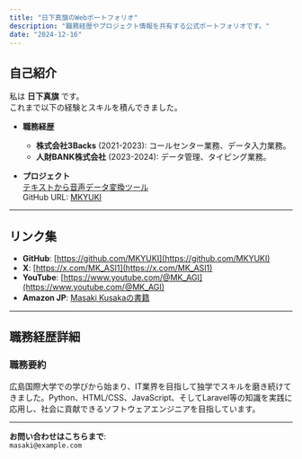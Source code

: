 ```yaml
---
title: "日下真旗のWebポートフォリオ"
description: "職務経歴やプロジェクト情報を共有する公式ポートフォリオです。"
date: "2024-12-16"
---
```


## 自己紹介

私は **日下真旗** です。  
これまで以下の経験とスキルを積んできました。

- **職務経歴**  
  - **株式会社3Backs** (2021-2023): コールセンター業務、データ入力業務。
  - **人財BANK株式会社** (2023-2024): データ管理、タイピング業務。

- **プロジェクト**  
  [テキストから音声データ変換ツール](https://youtube-newgit-mutrgtf3vd2jrsmc7urasv.streamlit.app/)  
  GitHub URL: [MKYUKI](https://github.com/MKYUKI)  

---

## リンク集

- **GitHub**: [https://github.com/MKYUKI](https://github.com/MKYUKI)  
- **X**: [https://x.com/MK_ASI1](https://x.com/MK_ASI1)  
- **YouTube**: [https://www.youtube.com/@MK_AGI](https://www.youtube.com/@MK_AGI)  
- **Amazon JP**: [Masaki Kusakaの書籍](https://amazon.co.jp/s?i=digital-text&rh=p_27%3AMasaki+Kusaka&s=relevancerank&text=Masaki+Kusaka&ref=dp_byline_sr_ebooks_1)

---

## 職務経歴詳細

### 職務要約
広島国際大学での学びから始まり、IT業界を目指して独学でスキルを磨き続けてきました。Python、HTML/CSS、JavaScript、そしてLaravel等の知識を実践に応用し、社会に貢献できるソフトウェアエンジニアを目指しています。

---

**お問い合わせはこちらまで**:  
`masaki@example.com`
